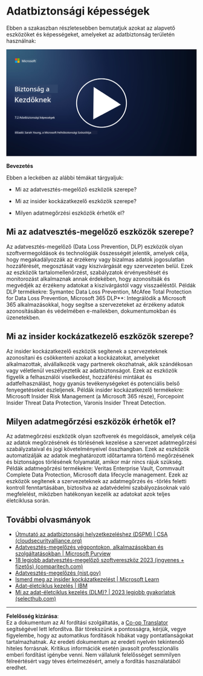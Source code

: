 <!--
CO_OP_TRANSLATOR_METADATA:
{
  "original_hash": "50697add9758e54693442d502d2d5f8a",
  "translation_date": "2025-09-03T21:29:46+00:00",
  "source_file": "7.2 Data security capabilities.md",
  "language_code": "hu"
}
-->
# Adatbiztonsági képességek

Ebben a szakaszban részletesebben bemutatjuk azokat az alapvető eszközöket és képességeket, amelyeket az adatbiztonság területén használnak:

[![Nézd meg a videót](../../translated_images/7-2_placeholder.1f3c39f0c7cfea7ef355438079e171e047a0f79c8dc0b63ad78513b1910f7cdf.hu.png)](https://learn-video.azurefd.net/vod/player?id=0c9fff7c-e17c-4a14-ac3b-69b5a5786f55)

**Bevezetés**

Ebben a leckében az alábbi témákat tárgyaljuk:

- Mi az adatvesztés-megelőző eszközök szerepe?

- Mi az insider kockázatkezelő eszközök szerepe?

- Milyen adatmegőrzési eszközök érhetők el?

## Mi az adatvesztés-megelőző eszközök szerepe?

Az adatvesztés-megelőző (Data Loss Prevention, DLP) eszközök olyan szoftvermegoldások és technológiák összességét jelentik, amelyek célja, hogy megakadályozzák az érzékeny vagy bizalmas adatok jogosulatlan hozzáférését, megosztását vagy kiszivárgását egy szervezeten belül. Ezek az eszközök tartalomellenőrzést, szabályzatok érvényesítését és monitorozást alkalmaznak annak érdekében, hogy azonosítsák és megvédjék az érzékeny adatokat a kiszivárgástól vagy visszaéléstől. Példák DLP termékekre: Symantec Data Loss Prevention, McAfee Total Protection for Data Loss Prevention, Microsoft 365 DLP**: Integrálódik a Microsoft 365 alkalmazásokkal, hogy segítse a szervezeteket az érzékeny adatok azonosításában és védelmében e-mailekben, dokumentumokban és üzenetekben.

## Mi az insider kockázatkezelő eszközök szerepe?

Az insider kockázatkezelő eszközök segítenek a szervezeteknek azonosítani és csökkenteni azokat a kockázatokat, amelyeket alkalmazottak, alvállalkozók vagy partnerek okozhatnak, akik szándékosan vagy véletlenül veszélyeztetik az adatbiztonságot. Ezek az eszközök figyelik a felhasználói viselkedést, hozzáférési mintákat és adatfelhasználást, hogy gyanús tevékenységeket és potenciális belső fenyegetéseket észleljenek. Példák insider kockázatkezelő termékekre: Microsoft Insider Risk Management (a Microsoft 365 része), Forcepoint Insider Threat Data Protection, Varonis Insider Threat Detection.

## Milyen adatmegőrzési eszközök érhetők el?

Az adatmegőrzési eszközök olyan szoftverek és megoldások, amelyek célja az adatok megőrzésének és törlésének kezelése a szervezet adatmegőrzési szabályzataival és jogi követelményeivel összhangban. Ezek az eszközök automatizálják az adatok meghatározott időtartamra történő megőrzésének és biztonságos törlésének folyamatát, amikor már nincs rájuk szükség. Példák adatmegőrzési termékekre: Veritas Enterprise Vault, Commvault Complete Data Protection, Microsoft data lifecycle management. Ezek az eszközök segítenek a szervezeteknek az adatmegőrzés és -törlés feletti kontroll fenntartásában, biztosítva az adatvédelmi szabályozásoknak való megfelelést, miközben hatékonyan kezelik az adatokat azok teljes életciklusa során.

## További olvasmányok

- [Útmutató az adatbiztonsági helyzetkezeléshez (DSPM) | CSA (cloudsecurityalliance.org)](https://cloudsecurityalliance.org/blog/2023/03/31/the-big-guide-to-data-security-posture-management-dspm/)
- [Adatvesztés-megelőzés végpontokon, alkalmazásokban és szolgáltatásokban | Microsoft Purview](https://youtu.be/hvqq8L_0kgI)
- [18 legjobb adatvesztés-megelőző szoftvereszköz 2023 (ingyenes + fizetős) (comparitech.com)](https://www.comparitech.com/data-privacy-management/data-loss-prevention-tools-software/)
- [Adatvesztés-megelőzés (nist.gov)](https://tsapps.nist.gov/publication/get_pdf.cfm?pub_id=904672)
- [Ismerd meg az insider kockázatkezelést | Microsoft Learn](https://learn.microsoft.com/purview/insider-risk-management?WT.mc_id=academic-96948-sayoung)
- [Adat-életciklus kezelés | IBM](https://www.ibm.com/topics/data-lifecycle-management)
- [Mi az adat-életciklus kezelés (DLM)? | 2023 legjobb gyakorlatok (selecthub.com)](https://www.selecthub.com/big-data-analytics/data-lifecycle-management/)

---

**Felelősség kizárása**:  
Ez a dokumentum az AI fordítási szolgáltatás, a [Co-op Translator](https://github.com/Azure/co-op-translator) segítségével lett lefordítva. Bár törekszünk a pontosságra, kérjük, vegye figyelembe, hogy az automatikus fordítások hibákat vagy pontatlanságokat tartalmazhatnak. Az eredeti dokumentum az eredeti nyelvén tekintendő hiteles forrásnak. Kritikus információk esetén javasolt professzionális emberi fordítást igénybe venni. Nem vállalunk felelősséget semmilyen félreértésért vagy téves értelmezésért, amely a fordítás használatából eredhet.